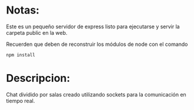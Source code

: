 # Notas:

Este es un pequeño servidor de express listo para ejecutarse y servir la carpeta public en la web.

Recuerden que deben de reconstruir los módulos de node con el comando

```
npm install
```

# Descripcion: 

Chat dividido por salas creado utilizando sockets para la comunicación en tiempo real.

